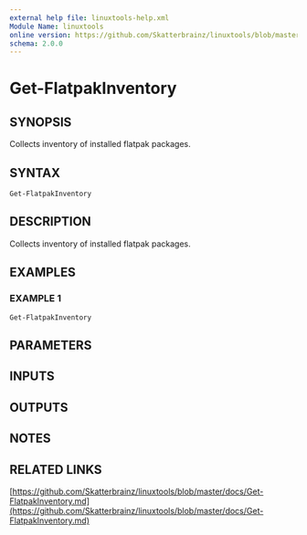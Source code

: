 ```yaml
---
external help file: linuxtools-help.xml
Module Name: linuxtools
online version: https://github.com/Skatterbrainz/linuxtools/blob/master/docs/Get-FlatpakInventory.md
schema: 2.0.0
---
```


# Get-FlatpakInventory

## SYNOPSIS
Collects inventory of installed flatpak packages.

## SYNTAX

```
Get-FlatpakInventory
```

## DESCRIPTION
Collects inventory of installed flatpak packages.

## EXAMPLES

### EXAMPLE 1
```
Get-FlatpakInventory
```

## PARAMETERS

## INPUTS

## OUTPUTS

## NOTES

## RELATED LINKS

[https://github.com/Skatterbrainz/linuxtools/blob/master/docs/Get-FlatpakInventory.md](https://github.com/Skatterbrainz/linuxtools/blob/master/docs/Get-FlatpakInventory.md)

